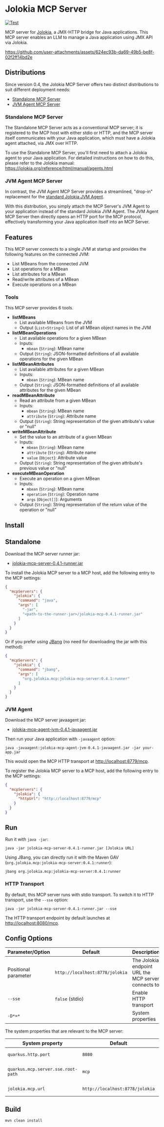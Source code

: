 # Jolokia MCP Server

[![Test](https://github.com/jolokia/jolokia-mcp-server/actions/workflows/test.yaml/badge.svg)](https://github.com/jolokia/jolokia-mcp-server/actions/workflows/test.yaml)

MCP server for [Jolokia](https://jolokia.org/), a JMX-HTTP bridge for Java applications. This MCP server enables an LLM to manage a Java application using JMX API via Jolokia.

<https://github.com/user-attachments/assets/624ec93b-da69-49b5-be8f-02f2ff14bd2e>

## Distributions

Since version 0.4, the Jolokia MCP Server offers two distinct distributions to suit different deployment needs:

- [Standalone MCP Server](#standalone-mcp-server)
- [JVM Agent MCP Server](#jvm-agent-mcp-server)

### Standalone MCP Server

The Standalone MCP Server acts as a conventional MCP server; it is registered to the MCP host with either stdio or HTTP, and the MCP server itself communicates with your Java application, which must have a Jolokia agent attached, via JMX over HTTP.

To use the Standalone MCP Server, you'll first need to attach a Jolokia agent to your Java application. For detailed instructions on how to do this, please refer to the Jolokia manual:
<https://jolokia.org/reference/html/manual/agents.html>

### JVM Agent MCP Server

In contrast, the JVM Agent MCP Server provides a streamlined, "drop-in" replacement for the [standard Jolokia JVM Agent](https://jolokia.org/reference/html/manual/agents.html#agents-jvm).

With this distribution, you simply attach the MCP Server's JVM Agent to your application instead of the standard Jolokia JVM Agent. The JVM Agent MCP Server then directly opens an HTTP port for the MCP protocol, effectively transforming your Java application itself into an MCP Server.

## Features

This MCP server connects to a single JVM at startup and provides the following features on the connected JVM:

- List MBeans from the connected JVM
- List operations for a MBean
- List attributes for a MBean
- Read/write attributes of a MBean
- Execute operations on a MBean

### Tools

This MCP server provides 6 tools.

- **listMBeans**
  - List available MBeans from the JVM
  - Output (`List<String>`): List of all MBean object names in the JVM
- **listMBeanOperations**
  - List available operations for a given MBean
  - Inputs:
    - `mbean` (`String`): MBean name
  - Output (`String`): JSON-formatted definitions of all available operations for the given MBean
- **listMBeanAttributes**
  - List available attributes for a given MBean
  - Inputs:
    - `mbean` (`String`): MBean name
  - Output (`String`): JSON-formatted definitions of all available attributes for the given MBean
- **readMBeanAttribute**
  - Read an attribute from a given MBean
  - Inputs:
    - `mbean` (`String`): MBean name
    - `attribute` (`String`): Attribute name
  - Output (`String`): String representation of the given attribute's value or "null"
- **writeMBeanAttribute**
  - Set the value to an attribute of a given MBean
  - Inputs:
    - `mbean` (`String`): MBean name
    - `attribute` (`String`): Attribute name
    - `value` (`Object`): Attribute value
  - Output (`String`): String representation of the given attribute's previous value or "null"
- **executeMBeanOperation**
  - Execute an operation on a given MBean
  - Inputs:
    - `mbean` (`String`): MBean name
    - `operation` (`String`): Operation name
    - `args` (`Object[]`): Arguments
  - Output (`String`): String representation of the return value of the operation or "null"

## Install

## Standalone

Download the MCP server runner jar:

- [jolokia-mcp-server-0.4.1-runner.jar](https://github.com/jolokia/jolokia-mcp-server/releases/download/v0.4.1/jolokia-mcp-server-0.4.1-runner.jar)

To install the Jolokia MCP server to a MCP host, add the following entry to the MCP settings:

```json
{
  "mcpServers": {
    "jolokia": {
      "command": "java",
      "args": [
        "-jar",
        "<path-to-the-runner-jar>/jolokia-mcp-0.4.1-runner.jar"
      ]
    }
  }
}
```

Or if you prefer using [JBang](https://www.jbang.dev/) (no need for downloading the jar with this method):

```json
{
  "mcpServers": {
    "jolokia": {
      "command": "jbang",
      "args": [
        "org.jolokia.mcp:jolokia-mcp-server:0.4.1:runner"
      ]
    }
  }
}
```

### JVM Agent

Download the MCP server javaagent jar:

- [jolokia-mcp-agent-jvm-0.4.1-javaagent.jar](https://github.com/jolokia/jolokia-mcp-server/releases/download/v0.4.1/jolokia-mcp-agent-jvm-0.4.1-javaagent.jar)

Then run your Java application with `-javaagent` option:

```console
java -javaagent:jolokia-mcp-agent-jvm-0.4.1-javaagent.jar -jar your-app.jar
```

This would open the MCP HTTP transport at <http://localhost:8779/mcp>.

To register the Jolokia MCP server to a MCP host, add the following entry to the MCP settings:

```json
{
  "mcpServers": {
    "jolokia": {
      "httpUrl": "http://localhost:8779/mcp"
    }
  }
}
```

## Run

Run it with `java -jar`:

```console
java -jar jolokia-mcp-server-0.4.1-runner.jar [Jolokia URL]
```

Using JBang, you can directly run it with the Maven GAV (`org.jolokia.mcp:jolokia-mcp-server:0.4.1:runner`):

```console
jbang org.jolokia.mcp:jolokia-mcp-server:0.4.1:runner
```

### HTTP Transport

By default, this MCP server runs with stdio transport. To switch it to HTTP transport, use the `--sse` option:

```console
java -jar jolokia-mcp-server-0.4.1-runner.jar --sse
```

The HTTP transport endpoint by default launches at <http://localhost:8080/mcp>.

## Config Options

| Parameter/Option | Default | Description |
| ---------------- | ------- | ----------- |
| Positional parameter | `http://localhost:8778/jolokia` | The Jolokia endpoint URL the MCP server connects to |
| `--sse` | `false` (stdio) | Enable HTTP transport |
| `-D*=*` | | System properties |

The system properties that are relevant to the MCP server:

| System property | Default | Description |
| --------------- | ------- | ----------- |
| `quarkus.http.port` | `8080` | (SSE) The port for the SSE endpoint |
| `quarkus.mcp.server.sse.root-path` | `mcp` | (SSE) The root path for the SSE endpoint (`http://localhost:8080/mcp/sse`) |
| `jolokia.mcp.url` | `http://localhost:8778/jolokia` | Equivalent to the positional parameter |

## Build

```console
mvn clean install
```
